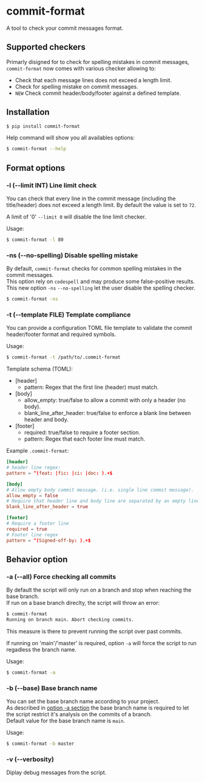 # commit-format
A tool to check your commit messages format.

## Supported checkers

Primarly disigned for to check for spelling mistakes in commit messages,
`commit-format` now comes with various checker allowing to:

- Check that each message lines does not exceed a length limit.
- Check for spelling mistake on commit messages.
- `NEW` Check commit header/body/footer against a defined template.

## Installation

```sh
$ pip install commit-format
```

Help command will show you all availables options:

```sh
$ commit-format --help
```

## Format options

### -l (--limit INT) Line limit check

You can check that every line in the commit message (including the title/header)
does not exceed a length limit. By default the value is set to `72`.

A limit of '0' `--limit 0` will disable the line limit checker.

Usage:

```sh
$ commit-format -l 80
```

### -ns (--no-spelling) Disable spelling mistake

By default, `commit-format` checks for common spelling mistakes in the commit messages.  
This option rely on `codespell` and may produce some false-positive results.  
This new option `-ns` `--no-spelling` let the user disable the spelling checker.

```sh
$ commit-format -ns
```

### -t (--template FILE) Template compliance

You can provide a configuration TOML file template to validate the commit header/footer format
and required symbols.

Usage:

```sh
$ commit-format -t /path/to/.commit-format
```

Template schema (TOML):

- [header]
  - pattern: Regex that the first line (header) must match.
- [body]
  - allow_empty: true/false to allow a commit with only a header (no body).
  - blank_line_after_header: true/false to enforce a blank line between header and body.
- [footer]
  - required: true/false to require a footer section.
  - pattern: Regex that each footer line must match.

Example `.commit-format`:

```toml
[header]
# header line regex:
pattern = ^(feat: |fic: |ci: |doc: ).+$

[body]
# Allow empty body commit message. (i.e. single line commit message).
allow_empty = false
# Require that header line and body line are separated by an empty line.
blank_line_after_header = true

[footer]
# Require a footer line
required = true
# Footer line regex
pattern = ^(Signed-off-by: ).+$

```

## Behavior option

### -a (--all) Force checking all commits

By default the script will only run on a branch and stop when reaching the base branch.  
If run on a base branch direclty, the script will throw an error:

```sh
$ commit-format
Running on branch main. Abort checking commits.
```

This measure is there to prevent running the script over past commits.

If running on 'main'/'master' is required, option `-a` will force the script
to run regadless the branch name.

Usage:

```sh
$ commit-format -a
```

### -b (--base) Base branch name

You can set the base branch name according to your project.  
As described in [option -a section](#a---all-force-checking-all-commits) the base branch name is required
to let the script restrict it's analysis on the commits of a branch.    
Default value for the base branch name is `main`.  

Usage:

```sh
$ commit-format -b master
```

### -v (--verbosity)

Diplay debug messages from the script.
